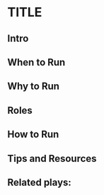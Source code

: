 # TITLE

## Intro


## When to Run


## Why to Run


## Roles


## How to Run



## Tips and Resources



## Related plays:
